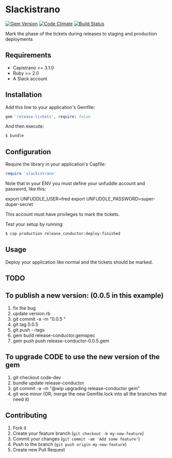 # Slackistrano

[![Gem Version](https://badge.fury.io/rb/slackistrano.png)](http://badge.fury.io/rb/slackistrano)
[![Code Climate](https://codeclimate.com/github/GoodMeasuresLLC/release-conductor.png)](https://codeclimate.com/github/GoodMeasuresLLC/release-conductor)
[![Build Status](https://travis-ci.org/GoodMeasuresLLC/release-conductor.png?branch=master)](https://travis-ci.org/GoodMeasuresLLC/release-conductor)

Mark the phase of the tickets during releases to staging and production deployments

## Requirements

- Capistrano >= 3.1.0
- Ruby >= 2.0
- A Slack account

## Installation

Add this line to your application's Gemfile:

```ruby
gem 'release-tickets', require: false
```

And then execute:

```bash
$ bundle
```

## Configuration

Require the library in your application's Capfile:

```ruby
require 'slackistrano'
```
Note that in your ENV you must define your unfuddle account and password, like this:

export UNFUDDLE_USER=fred
export UNFUDDLE_PASSWORD=super-duper-secret

This account must have privileges to mark the tickets.


Test your setup by running:

```bash
$ cap production release_conductor:deploy:finished
```

## Usage

Deploy your application like normal and the tickets should be marked.

## TODO

## To publish a new version: (0.0.5 in this example)

1. fix the bug
2. update version.rb
3. git commit -a -m "0.0.5 <my-comment-there>"
4. git tag 0.0.5
5. git push --tags
6. gem build release-conductor.gemspec
7. gem push push release-conductor-0.0.5.gem

## To upgrade CODE to use the new version of the gem

1. git checkout code-dev
2. bundle update release-conductor
3. git commit -a -m "@wip upgrading release-conductor gem"
4. git woe minor (OR, merge the new Gemfile.lock into all the branches that need it)

## Contributing

1. Fork it
2. Create your feature branch (`git checkout -b my-new-feature`)
3. Commit your changes (`git commit -am 'Add some feature'`)
4. Push to the branch (`git push origin my-new-feature`)
5. Create new Pull Request
